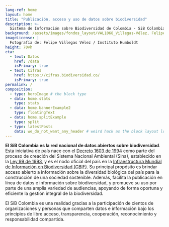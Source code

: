 ```yaml
---
lang-ref: home
layout: home
title: "Publicación, acceso y uso de datos sobre biodiversidad"
description: >-
  Sistema de Información sobre Biodiversidad de Colombia - SiB Colombia
background: /assets/images/fondos_layout/VAL1068_Villegas-Vélez, Felipe.jpg
imageLicense: |
  Fotografía de: Felipe Villegas Vélez / Instituto Humboldt
height: 70vh
cta:
  - text: Datos
    href: /data
    isPrimary: true
  - text: Cifras
    href: https://cifras.biodiversidad.co/
    isPrimary: true
permalink: /
composition:
  - type: heroImage # the block type
  - data: home.stats
    type: stats
  - data: home.bannerExample2
    type: floatingText
  - data: home.splitExample
    type: split
  - type: latestPosts
    data: we_do_not_want_any_header # weird hack as the block layout looks for a data element and falls back to the page if none is present
---
```


**El SiB Colombia es la red nacional de datos abiertos sobre biodiversidad**. Esta iniciativa de país nace con el [Decreto 1603 de 1994](http://www.humboldt.org.co/images/documentos/pdf/Normativo/1994-07-17-dec-1603.pdf) como parte del proceso de creación del Sistema Nacional Ambiental (Sina), establecido en la [Ley 99 de 1993](http://www.humboldt.org.co/images/documentos/pdf/Normativo/1993-12-22-ley-99-crea-el-sina-y-mma.pdf), y es el nodo oficial del país en la [Infraestructura Mundial de Información en Biodiversidad (GBIF)](https://www.gbif.org/). Su principal propósito es brindar acceso abierto a información sobre la diversidad biológica del país para la construcción de una sociedad sostenible. Además, facilita la publicación en línea de datos e información sobre biodiversidad, y promueve su uso por parte de una amplia variedad de audiencias, apoyando de forma oportuna y eficiente la gestión integral de la biodiversidad.

El SiB Colombia es una realidad gracias a la participación de cientos de organizaciones y personas que comparten datos e información bajo los principios de libre acceso, transparencia, cooperación, reconocimiento y responsabilidad compartida.


